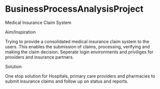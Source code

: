 # BusinessProcessAnalysisProject
Medical Insurance Claim System

Aim/Inspiration

Trying to provide a consolidated medical insurance claim system to the users. This enables the submission of claims, processing, verifying and making the claim decision.
Seperate login environments and priviliges for providers and insurance partners.

Solution

One stop solution for Hospitals, primary care providers and pharmacies to submit insurance claims and follow up on status and reports.
